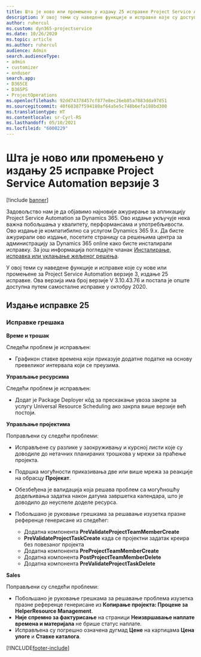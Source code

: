 ```yaml
---
title: Шта је ново или промењено у издању 25 исправке Project Service Automation верзије 3
description: У овој теми су наведене функције и исправке које су доступне у издању 25 исправке за Project Service Automation верзије 3.
author: ruhercul
ms.custom: dyn365-projectservice
ms.date: 10/26/2020
ms.topic: article
ms.author: ruhercul
audience: Admin
search.audienceType:
- admin
- customizer
- enduser
search.app:
- D365CE
- D365PS
- ProjectOperations
ms.openlocfilehash: 92dd74378457cf877e8ec26eb85a7883dda97d51
ms.sourcegitcommit: 40f68387f594180af64a5e5c748b6efa188bd300
ms.translationtype: HT
ms.contentlocale: sr-Cyrl-RS
ms.lasthandoff: 05/10/2021
ms.locfileid: "6000229"
---
```

# <a name="whats-new-or-changed-in-project-service-automation-update-release-25-v3"></a>Шта је ново или промењено у издању 25 исправке Project Service Automation верзије 3

[!include [banner](../includes/psa-now-project-operations.md)]

Задовољство нам је да објавимо најновије ажурирање за апликацију Project Service Automation за Dynamics 365. Ово издање укључује нека важна побољшања у квалитету, перформансама и употребљивости. Ово издање је компатибилно са услугом Dynamics 365 9.x. Да бисте ажурирали ово издање, посетите страницу са решењима центра за администрацију за Dynamics 365 online како бисте инсталирали исправку. За још информација погледајте чланак [Инсталирање, исправка или уклањање жељеног решења](/power-platform/admin/install-remove-preferred-solution).

У овој теми су наведене функције и исправке које су нове или промењене за Project Service Automation верзије 3, издање 25 исправке. Ова верзија има број верзије V 3.10.43.76 и постала је опште доступна путем самосталне исправке у октобру 2020.

## <a name="update-release-25"></a>Издање исправке 25

### <a name="bug-fixes"></a>Исправке грешака

**Време и трошак**

Следећи проблем је исправљен:

- Графикон ставке времена који приказује додатне податке на основу превеликог интервала који се преузима.

**Управљање ресурсима**

Следећи проблем је исправљен:

- Додат је Package Deployer кôд за прескакање увоза закрпе за услугу Universal Resource Scheduling ако закрпа више верзије већ постоји.

**Управљање пројектима**

Поправљени су следећи проблеми:

- Исправљене су разлике у заокруживању и курсној листи које су доводиле до нетачних планираних трошкова у мрежи за праћење пројекта.
- Подршка могућности приказивања две или више мрежа за реакције на обрасцу **Пројекат**.
- Обезбеђена је валидација која решава проблем са могућношћу додељивања задатка након датума завршетка календара, што је доводило до неуспеле доделе ресурса.
- Побољшано је руковање грешкама за решавање изузетка празне референце генерисане из следећег:

    - Додатна компонента **PreValidateProjectTeamMemberCreate**
    - **PreValidateProjectTaskCreate** када се пројектни задатак креира без повезаног пројекта
    - Додатна компонента **PreProjectTeamMemberCreate**
    - Додатна компонента **PostProjectTeamMemberDelete**
    - Додатна компонента **PreValidateProjectTaskDelete**

**Sales**

Поправљени су следећи проблеми:

- Побољшано је руковање грешкама за решавање проблема изузетка празне референце генерисане из **Копирање пројекта: Процене за HelperResource Management**.
- **Није спремно за фактурисање** на страници **Неизвршавање наплате времена и материјала** не брише статус наплате.
- Исправљена су погрешно означена дугмад **Цене** на картицама **Цена улоге** и **Ставке каталога**.


[!INCLUDE[footer-include](../includes/footer-banner.md)]